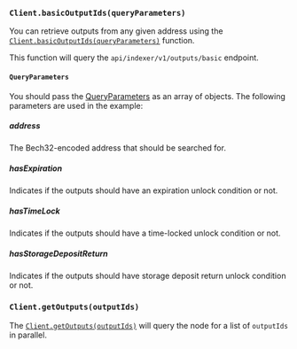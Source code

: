 ### `Client.basicOutputIds(queryParameters)`

You can retrieve outputs from any given address using the [`Client.basicOutputIds(queryParameters)`](./../nodejs/references/classes/Client#basicoutputids)
function.

This function will query the `api/indexer/v1/outputs/basic` endpoint.

#### `QueryParameters`

You should pass the [QueryParameters](./../libraries/nodejs/references/api_ref#queryparameter) as an array of objects.
The following parameters are used in the example:

##### address

The Bech32-encoded address that should be searched for.

##### hasExpiration

Indicates if the outputs should have an expiration unlock condition or not.

##### hasTimeLock

Indicates if the outputs should have a time-locked unlock condition or not.

##### hasStorageDepositReturn

Indicates if the outputs should have storage deposit return unlock condition or not.

### `Client.getOutputs(outputIds)`

The [`Client.getOutputs(outputIds)`](./../libraries/nodejs/references/classes/Client#getoutputs) will query the node for a list
of `outputIds` in parallel. 
